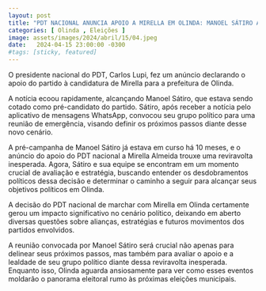 ```yaml
---
layout: post
title: "PDT NACIONAL ANUNCIA APOIO A MIRELLA EM OLINDA: MANOEL SÁTIRO AVALIA PRÓXIMOS PASSOS"
categories: [ Olinda , Eleições ]
image: assets/images/2024/abril/15/04.jpeg
date:   2024-04-15 23:00:00 -0300
#tags: [sticky, featured]
---
```

O presidente nacional do PDT, Carlos Lupi, fez um anúncio declarando o apoio do partido à candidatura de Mirella para a prefeitura de Olinda.

A notícia ecoou rapidamente, alcançando Manoel Sátiro, que estava sendo cotado como pré-candidato do partido. Sátiro, após receber a notícia pelo aplicativo de mensagens WhatsApp, convocou seu grupo político para uma reunião de emergência, visando definir os próximos passos diante desse novo cenário.

A pré-campanha de Manoel Sátiro já estava em curso há 10 meses, e o anúncio do apoio do PDT nacional a Mirella Almeida trouxe uma reviravolta inesperada. Agora, Sátiro e sua equipe se encontram em um momento crucial de avaliação e estratégia, buscando entender os desdobramentos políticos dessa decisão e determinar o caminho a seguir para alcançar seus objetivos políticos em Olinda.

A decisão do PDT nacional de marchar com Mirella em Olinda certamente gerou um impacto significativo no cenário político, deixando em aberto diversas questões sobre alianças, estratégias e futuros movimentos dos partidos envolvidos.

A reunião convocada por Manoel Sátiro será crucial não apenas para delinear seus próximos passos, mas também para avaliar o apoio e a lealdade de seu grupo político diante dessa reviravolta inesperada. Enquanto isso, Olinda aguarda ansiosamente para ver como esses eventos moldarão o panorama eleitoral rumo às próximas eleições municipais.